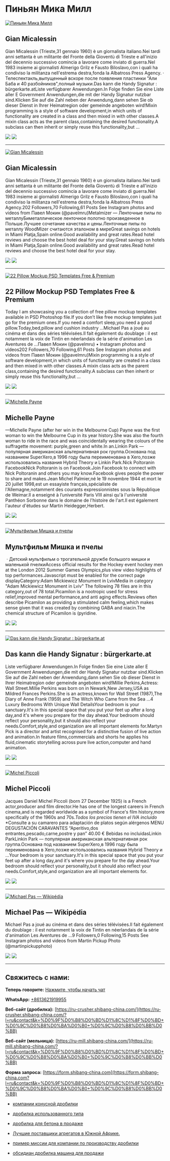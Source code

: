 # Пиньян Мика Милл

<a href="https://swt.shibang-china.com/?l=ru&img&k=%D0%9F%D0%B8%D0%BD%D1%8C%D1%8F%D0%BD+%D0%9C%D0%B8%D0%BA%D0%B0+%D0%9C%D0%B8%D0%BB%D0%BB" target="_blank">![Пиньян Мика Милл](http://static.shibang-china.com/all-800x300/992.jpg)</a>

## Gian Micalessin
Gian Micalessin (Trieste,31 gennaio 1960) &#232; un giornalista italiano.Nei tardi anni settanta &#232; un militante del Fronte della Giovent&#249; di Trieste e all'inizio del decennio successivo comincia a lavorare come inviato di guerra.Nel 1983 insieme ai giornalisti Almerigo Grilz e Fausto Biloslavo,con i quali ha condiviso la militanza nell'estrema destra,fonda la Albatross Press Agency.&nbsp;&#0183;&#32;Телеспектакль,выпущенный вскоре после появления пластинки &quot;Али Баба и 40 разбойников&quot;,полный музыки.Das kann die Handy Signatur : b&#252;rgerkarte.atListe verf&#252;gbarer Anwendungen.In Folge finden Sie eine Liste aller E Government Anwendungen,die mit der Handy Signatur nutzbar sind.Klicken Sie auf die Zahl neben der Anwendung,dann sehen Sie ob dieser Dienst in Ihrer Heimatregion oder gemeinde angeboten wird!Mixin programming is a style of software development,in which units of functionality are created in a class and then mixed in with other classes.A mixin class acts as the parent class,containing the desired functionality.A subclass can then inherit or simply reuse this functionality,but …


<a href="https://whatsapp.shibangsoft.com/WhatsApp.php" target="_blank" title="WhatsApp">![](http://static.shibang-china.com/icon/whatsapp.png)</a> <a href="https://swt.shibang-china.com/?l=ru&icon&k=%D0%9F%D0%B8%D0%BD%D1%8C%D1%8F%D0%BD+%D0%9C%D0%B8%D0%BA%D0%B0+%D0%9C%D0%B8%D0%BB%D0%BB" target="_blank">![](http://static.shibang-china.com/icon/chat-ru.png)</a>

---

<a href="https://swt.shibang-china.com/?l=ru&img&k=%D0%9F%D0%B8%D0%BD%D1%8C%D1%8F%D0%BD+%D0%9C%D0%B8%D0%BA%D0%B0+%D0%9C%D0%B8%D0%BB%D0%BB" target="_blank">![Gian Micalessin](http://static.shibang-china.com/all-800x300/1459.jpg)</a>

## Gian Micalessin
Gian Micalessin (Trieste,31 gennaio 1960) &#232; un giornalista italiano.Nei tardi anni settanta &#232; un militante del Fronte della Giovent&#249; di Trieste e all'inizio del decennio successivo comincia a lavorare come inviato di guerra.Nel 1983 insieme ai giornalisti Almerigo Grilz e Fausto Biloslavo,con i quali ha condiviso la militanza nell'estrema destra,fonda la Albatross Press Agency.202 Followers,70 Following,61 Posts See Instagram photos and videos from Павел Мокин (@pavelmru)Metalmizer — Ленточные пилы по металлуБиметаллическое ленточное полотно произведенное в Польше.Лучшее сочетание качества и цены.Ленточные пилы по металлу WoodMizer считаются эталоном в миреGreat savings on hotels in Miami Platja,Spain online.Good availability and great rates.Read hotel reviews and choose the best hotel deal for your stay.Great savings on hotels in Miami Platja,Spain online.Good availability and great rates.Read hotel reviews and choose the best hotel deal for your stay.


<a href="https://whatsapp.shibangsoft.com/WhatsApp.php" target="_blank" title="WhatsApp">![](http://static.shibang-china.com/icon/whatsapp.png)</a> <a href="https://swt.shibang-china.com/?l=ru&icon&k=%D0%9F%D0%B8%D0%BD%D1%8C%D1%8F%D0%BD+%D0%9C%D0%B8%D0%BA%D0%B0+%D0%9C%D0%B8%D0%BB%D0%BB" target="_blank">![](http://static.shibang-china.com/icon/chat-ru.png)</a>

---

<a href="https://swt.shibang-china.com/?l=ru&img&k=%D0%9F%D0%B8%D0%BD%D1%8C%D1%8F%D0%BD+%D0%9C%D0%B8%D0%BA%D0%B0+%D0%9C%D0%B8%D0%BB%D0%BB" target="_blank">![22 Pillow Mockup PSD Templates Free &amp; Premium](http://static.shibang-china.com/all-800x300/141.jpg)</a>

## 22 Pillow Mockup PSD Templates Free &amp; Premium
Today I am showcasing you a collection of free pillow mockup templates available in PSD Photoshop file.If you don’t like free mockup templates just go for the premium ones.If you need a comfort sleep,you need a good pillow.Today,bed,pillow and cushion industry …Michael Pas a jou&#233; au cin&#233;ma et dans des s&#233;ries t&#233;l&#233;vis&#233;es.Il fait &#233;galement du doublage : il est notamment la voix de Tintin en n&#233;erlandais de la s&#233;rie d'animation Les Aventures de …Павел Мокин (@pavelmru) • Instagram photos and videos202 Followers,70 Following,61 Posts See Instagram photos and videos from Павел Мокин (@pavelmru)Mixin programming is a style of software development,in which units of functionality are created in a class and then mixed in with other classes.A mixin class acts as the parent class,containing the desired functionality.A subclass can then inherit or simply reuse this functionality,but …


<a href="https://whatsapp.shibangsoft.com/WhatsApp.php" target="_blank" title="WhatsApp">![](http://static.shibang-china.com/icon/whatsapp.png)</a> <a href="https://swt.shibang-china.com/?l=ru&icon&k=%D0%9F%D0%B8%D0%BD%D1%8C%D1%8F%D0%BD+%D0%9C%D0%B8%D0%BA%D0%B0+%D0%9C%D0%B8%D0%BB%D0%BB" target="_blank">![](http://static.shibang-china.com/icon/chat-ru.png)</a>

---

<a href="https://swt.shibang-china.com/?l=ru&img&k=%D0%9F%D0%B8%D0%BD%D1%8C%D1%8F%D0%BD+%D0%9C%D0%B8%D0%BA%D0%B0+%D0%9C%D0%B8%D0%BB%D0%BB" target="_blank">![Michelle Payne](http://static.shibang-china.com/all-800x300/658.jpg)</a>

## Michelle Payne
—Michelle Payne (after her win in the Melbourne Cup) Payne was the first woman to win the Melbourne Cup in its year history.She was also the fourth woman to ride in the race and was coincidentally wearing the colours of the suffragette movement: purple,green and white.In an.Linkin Park — популярная американская альтернативная рок группа.Основана под названием SuperXero,в 1996 году была переименована в Xero,позже использовались названия Hybrid Theory и Linkin Park.Nick Poltoranin FacebookNick Poltoranin is on Facebook.Join Facebook to connect with Nick Poltoranin and others you may know.Facebook gives people the power to share and makes.Jean Michel Palmier,n&#233; le 19 novembre 1944 et mort le 20 juillet 1998,est un essayiste fran&#231;ais,sp&#233;cialiste de l'Allemagne,notamment des courants expressionnistes sous la R&#233;publique de Weimar.Il a enseign&#233; &#224; l’universit&#233; Paris VIII ainsi qu'&#224; l'universit&#233; Panth&#233;on Sorbonne dans le domaine de l'histoire de l'art.Il est &#233;galement l'auteur d'&#233;tudes sur Martin Heidegger,Herbert.


<a href="https://whatsapp.shibangsoft.com/WhatsApp.php" target="_blank" title="WhatsApp">![](http://static.shibang-china.com/icon/whatsapp.png)</a> <a href="https://swt.shibang-china.com/?l=ru&icon&k=%D0%9F%D0%B8%D0%BD%D1%8C%D1%8F%D0%BD+%D0%9C%D0%B8%D0%BA%D0%B0+%D0%9C%D0%B8%D0%BB%D0%BB" target="_blank">![](http://static.shibang-china.com/icon/chat-ru.png)</a>

---

<a href="https://swt.shibang-china.com/?l=ru&img&k=%D0%9F%D0%B8%D0%BD%D1%8C%D1%8F%D0%BD+%D0%9C%D0%B8%D0%BA%D0%B0+%D0%9C%D0%B8%D0%BB%D0%BB" target="_blank">![Мультфильм Мишка и пчелы](http://static.shibang-china.com/all-800x300/1143.jpg)</a>

## Мультфильм Мишка и пчелы
&nbsp;&#0183;&#32;Детский мультфильм о трогательной дружбе большого мишки и маленькой пчелкиAccess official results for the Hockey event hockey men at the London 2012 Summer Games Olympics,plus view video highlights of top performances.Javascript must be enabled for the correct page displayCategory:Adam Mickiewicz Monument in LvivMedia in category &quot;Adam Mickiewicz Monument in Lviv&quot; The following 78 files are in this category,out of 78 total.Picamilon is a nootropic used for stress relief,improved mental performance,and anti aging effects.Reviews often describe Picamilon as providing a stimulated calm feeling,which makes sense given that it was created by combining GABA and niacin.The chemical structure of Picamilon is (pyridine.


<a href="https://whatsapp.shibangsoft.com/WhatsApp.php" target="_blank" title="WhatsApp">![](http://static.shibang-china.com/icon/whatsapp.png)</a> <a href="https://swt.shibang-china.com/?l=ru&icon&k=%D0%9F%D0%B8%D0%BD%D1%8C%D1%8F%D0%BD+%D0%9C%D0%B8%D0%BA%D0%B0+%D0%9C%D0%B8%D0%BB%D0%BB" target="_blank">![](http://static.shibang-china.com/icon/chat-ru.png)</a>

---

<a href="https://swt.shibang-china.com/?l=ru&img&k=%D0%9F%D0%B8%D0%BD%D1%8C%D1%8F%D0%BD+%D0%9C%D0%B8%D0%BA%D0%B0+%D0%9C%D0%B8%D0%BB%D0%BB" target="_blank">![Das kann die Handy Signatur : b&#252;rgerkarte.at](http://static.shibang-china.com/all-800x300/769.jpg)</a>

## Das kann die Handy Signatur : b&#252;rgerkarte.at
Liste verf&#252;gbarer Anwendungen.In Folge finden Sie eine Liste aller E Government Anwendungen,die mit der Handy Signatur nutzbar sind.Klicken Sie auf die Zahl neben der Anwendung,dann sehen Sie ob dieser Dienst in Ihrer Heimatregion oder gemeinde angeboten wird!Millie Perkins,Actress: Wall Street.Millie Perkins was born on in Newark,New Jersey,USA as Mildred Frances Perkins.She is an actress,known for Wall Street (1987),The Diary of Anne Frank (1959) and The Witch Who Came from the Sea …4 Luxury Bedrooms With Unique Wall DetailsYour bedroom is your sanctuary.It's in this special space that you put your feet up after a long day,and it's where you prepare for the day ahead.Your bedroom should reflect your personality,but it should also reflect your needs.Comfort,style,and organization are all important elements for.Martyn Pick is a director and artist recognised for a distinctive fusion of live action and animation.In feature films,commercials and shorts he applies his fluid,cinematic storytelling across pure live action,computer and hand animation.


<a href="https://whatsapp.shibangsoft.com/WhatsApp.php" target="_blank" title="WhatsApp">![](http://static.shibang-china.com/icon/whatsapp.png)</a> <a href="https://swt.shibang-china.com/?l=ru&icon&k=%D0%9F%D0%B8%D0%BD%D1%8C%D1%8F%D0%BD+%D0%9C%D0%B8%D0%BA%D0%B0+%D0%9C%D0%B8%D0%BB%D0%BB" target="_blank">![](http://static.shibang-china.com/icon/chat-ru.png)</a>

---

<a href="https://swt.shibang-china.com/?l=ru&img&k=%D0%9F%D0%B8%D0%BD%D1%8C%D1%8F%D0%BD+%D0%9C%D0%B8%D0%BA%D0%B0+%D0%9C%D0%B8%D0%BB%D0%BB" target="_blank">![Michel Piccoli](http://static.shibang-china.com/all-800x300/512.jpg)</a>

## Michel Piccoli
Jacques Daniel Michel Piccoli (born 27 December 1925) is a French actor,producer and film director.He has one of the longest careers in French cinema,and is regarded worldwide as a symbol of France's film history,more specifically of the 1960s and 70s.*Todos los precios tienen el IVA incluido* *Consulte a su camarero para adaptaci&#243;n de platos seg&#250;n al&#233;rgenos MENU DEGUSTACI&#211;N CARAVANTES “Aperitivo,dos entrantes,pescado,carne,postre y pan” 40.00 € Bebidas no incluidasLinkin ParkLinkin Park — популярная американская альтернативная рок группа.Основана под названием SuperXero,в 1996 году была переименована в Xero,позже использовались названия Hybrid Theory и …Your bedroom is your sanctuary.It's in this special space that you put your feet up after a long day,and it's where you prepare for the day ahead.Your bedroom should reflect your personality,but it should also reflect your needs.Comfort,style,and organization are all important elements for.


<a href="https://whatsapp.shibangsoft.com/WhatsApp.php" target="_blank" title="WhatsApp">![](http://static.shibang-china.com/icon/whatsapp.png)</a> <a href="https://swt.shibang-china.com/?l=ru&icon&k=%D0%9F%D0%B8%D0%BD%D1%8C%D1%8F%D0%BD+%D0%9C%D0%B8%D0%BA%D0%B0+%D0%9C%D0%B8%D0%BB%D0%BB" target="_blank">![](http://static.shibang-china.com/icon/chat-ru.png)</a>

---

<a href="https://swt.shibang-china.com/?l=ru&img&k=%D0%9F%D0%B8%D0%BD%D1%8C%D1%8F%D0%BD+%D0%9C%D0%B8%D0%BA%D0%B0+%D0%9C%D0%B8%D0%BB%D0%BB" target="_blank">![Michael Pas — Wikip&#233;dia](http://static.shibang-china.com/all-800x300/535.jpg)</a>

## Michael Pas — Wikip&#233;dia
Michael Pas a jou&#233; au cin&#233;ma et dans des s&#233;ries t&#233;l&#233;vis&#233;es.Il fait &#233;galement du doublage : il est notamment la voix de Tintin en n&#233;erlandais de la s&#233;rie d'animation Les Aventures de …9 Followers,0 Following,15 Posts See Instagram photos and videos from Martin Pickup Photo (@martinpickupphoto)

<a href="https://whatsapp.shibangsoft.com/WhatsApp.php" target="_blank" title="WhatsApp">![](http://static.shibang-china.com/icon/whatsapp.png)</a> <a href="https://swt.shibang-china.com/?l=ru&icon&k=%D0%9F%D0%B8%D0%BD%D1%8C%D1%8F%D0%BD+%D0%9C%D0%B8%D0%BA%D0%B0+%D0%9C%D0%B8%D0%BB%D0%BB" target="_blank">![](http://static.shibang-china.com/icon/chat-ru.png)</a>

---
## Свяжитесь с нами:

**Теперь говорите:** [Нажмите, чтобы начать чат](https://swt.shibang-china.com?l=ru&contact&k=%D0%9F%D0%B8%D0%BD%D1%8C%D1%8F%D0%BD+%D0%9C%D0%B8%D0%BA%D0%B0+%D0%9C%D0%B8%D0%BB%D0%BB)

**WhatsApp:**  [+8613621919955](https://whatsapp.shibangsoft.com/WhatsApp.php)

**Веб-сайт (дробилка):** [https://ru-crusher.shibang-china.com/](https://ru-crusher.shibang-china.com/?l=ru&contact&k=%D0%9F%D0%B8%D0%BD%D1%8C%D1%8F%D0%BD+%D0%9C%D0%B8%D0%BA%D0%B0+%D0%9C%D0%B8%D0%BB%D0%BB)

**Веб-сайт (мельница):** [https://ru-mill.shibang-china.com/](https://ru-mill.shibang-china.com/?l=ru&contact&k=%D0%9F%D0%B8%D0%BD%D1%8C%D1%8F%D0%BD+%D0%9C%D0%B8%D0%BA%D0%B0+%D0%9C%D0%B8%D0%BB%D0%BB)

**Форма запроса:** [https://form.shibang-china.com](https://form.shibang-china.com?l=ru&contact&k=%D0%9F%D0%B8%D0%BD%D1%8C%D1%8F%D0%BD+%D0%9C%D0%B8%D0%BA%D0%B0+%D0%9C%D0%B8%D0%BB%D0%BB)

* [компании конусной дробилки](../121/%D0%BA%D0%BE%D0%BC%D0%BF%D0%B0%D0%BD%D0%B8%D0%B8%20%D0%BA%D0%BE%D0%BD%D1%83%D1%81%D0%BD%D0%BE%D0%B9%20%D0%B4%D1%80%D0%BE%D0%B1%D0%B8%D0%BB%D0%BA%D0%B8.md)

* [дробилка использованного типа](../121/%D0%B4%D1%80%D0%BE%D0%B1%D0%B8%D0%BB%D0%BA%D0%B0%20%D0%B8%D1%81%D0%BF%D0%BE%D0%BB%D1%8C%D0%B7%D0%BE%D0%B2%D0%B0%D0%BD%D0%BD%D0%BE%D0%B3%D0%BE%20%D1%82%D0%B8%D0%BF%D0%B0.md)

* [дробилка для бетона в продаже](../121/%D0%B4%D1%80%D0%BE%D0%B1%D0%B8%D0%BB%D0%BA%D0%B0%20%D0%B4%D0%BB%D1%8F%20%D0%B1%D0%B5%D1%82%D0%BE%D0%BD%D0%B0%20%D0%B2%20%D0%BF%D1%80%D0%BE%D0%B4%D0%B0%D0%B6%D0%B5.md)

* [Лучшие поставщики агрегатов в Южной Африке.](../123/%D0%9B%D1%83%D1%87%D1%88%D0%B8%D0%B5%20%D0%BF%D0%BE%D1%81%D1%82%D0%B0%D0%B2%D1%89%D0%B8%D0%BA%D0%B8%20%D0%B0%D0%B3%D1%80%D0%B5%D0%B3%D0%B0%D1%82%D0%BE%D0%B2%20%D0%B2%20%D0%AE%D0%B6%D0%BD%D0%BE%D0%B9%20%D0%90%D1%84%D1%80%D0%B8%D0%BA%D0%B5..md)

* [пример миссии для компании по производству дробилки](../122/%D0%BF%D1%80%D0%B8%D0%BC%D0%B5%D1%80%20%D0%BC%D0%B8%D1%81%D1%81%D0%B8%D0%B8%20%D0%B4%D0%BB%D1%8F%20%D0%BA%D0%BE%D0%BC%D0%BF%D0%B0%D0%BD%D0%B8%D0%B8%20%D0%BF%D0%BE%20%D0%BF%D1%80%D0%BE%D0%B8%D0%B7%D0%B2%D0%BE%D0%B4%D1%81%D1%82%D0%B2%D1%83%20%D0%B4%D1%80%D0%BE%D0%B1%D0%B8%D0%BB%D0%BA%D0%B8.md)

* [обсидиан дробилка машина для продажи](../122/%D0%BE%D0%B1%D1%81%D0%B8%D0%B4%D0%B8%D0%B0%D0%BD%20%D0%B4%D1%80%D0%BE%D0%B1%D0%B8%D0%BB%D0%BA%D0%B0%20%D0%BC%D0%B0%D1%88%D0%B8%D0%BD%D0%B0%20%D0%B4%D0%BB%D1%8F%20%D0%BF%D1%80%D0%BE%D0%B4%D0%B0%D0%B6%D0%B8.md)